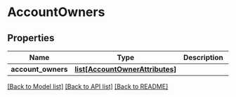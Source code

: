 # AccountOwners

## Properties
Name | Type | Description | Notes
------------ | ------------- | ------------- | -------------
**account_owners** | [**list[AccountOwnerAttributes]**](AccountOwnerAttributes.md) |  | [optional] 

[[Back to Model list]](../README.md#documentation-for-models) [[Back to API list]](../README.md#documentation-for-api-endpoints) [[Back to README]](../README.md)


